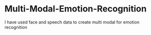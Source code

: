 # Multi-Modal-Emotion-Recognition
I have used face and speech data to create multi modal for emotion recognition
